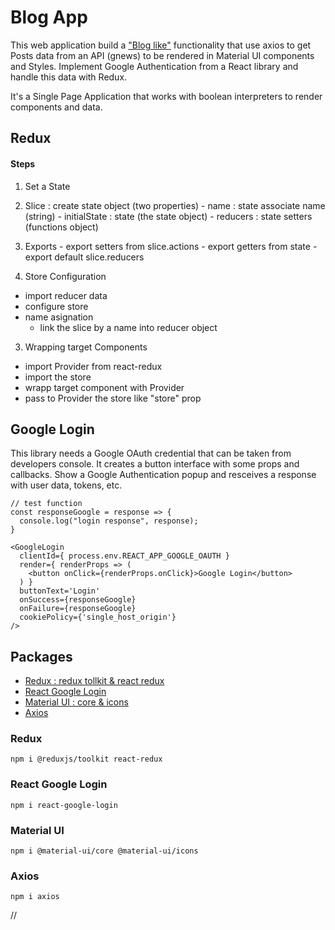 # Blog App
This web application build a ["Blog like"](https://bloglike.netlify.app/) 
functionality that use axios to get Posts data from an API (gnews) to be rendered in Material UI components and Styles. Implement Google Authentication from a React library and handle this data with Redux.

It's a Single Page Application that works with boolean interpreters to render components and data.


## Redux

#### Steps

1. Set a State
  1. Slice : create state object (two properties)
    - name : state associate name (string)
    - initialState : state (the state object)
    - reducers : state setters (functions object)

  2. Exports
    - export setters from slice.actions
    - export getters from state
    - export default slice.reducers

2. Store Configuration
  - import reducer data
  - configure store
  - name asignation
    * link the slice by a name into reducer object

3. Wrapping target Components
  - import Provider from react-redux
  - import the store
  - wrapp target component with Provider
  - pass to Provider the store like "store" prop


## Google Login
This library needs a Google OAuth credential that can be taken from developers console. It creates a button interface with some props and callbacks. Show a Google Authentication popup and resceives a response with user data, tokens, etc.
~~~
// test function
const responseGoogle = response => {
  console.log("login response", response);
}

<GoogleLogin
  clientId={ process.env.REACT_APP_GOOGLE_OAUTH }
  render={ renderProps => (
    <button onClick={renderProps.onClick}>Google Login</button>
  ) }
  buttonText='Login'
  onSuccess={responseGoogle}
  onFailure={responseGoogle}
  cookiePolicy={'single_host_origin'}
/>
~~~






## Packages
* [Redux : redux tollkit & react redux](#redux)
* [React Google Login](#react-google-login)
* [Material UI : core & icons](#material-ui)
* [Axios](#axios)

### Redux
~~~
npm i @reduxjs/toolkit react-redux
~~~

### React Google Login
~~~
npm i react-google-login
~~~

### Material UI
~~~
npm i @material-ui/core @material-ui/icons
~~~

### Axios
~~~
npm i axios
~~~
















































































//

